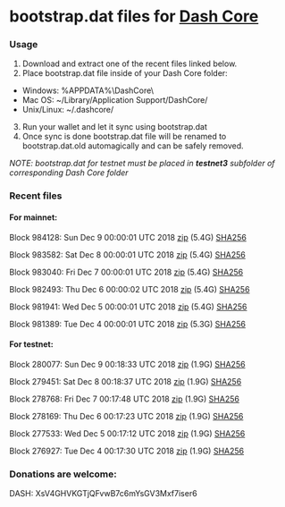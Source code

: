 # bootstrap.dat files for [Dash Core](https://www.dash.org)

### Usage

1. Download and extract one of the recent files linked below.
2. Place bootstrap.dat file inside of your Dash Core folder:
 - Windows: %APPDATA%\DashCore\
 - Mac OS: ~/Library/Application Support/DashCore/
 - Unix/Linux: ~/.dashcore/
3. Run your wallet and let it sync using bootstrap.dat
4. Once sync is done bootstrap.dat file will be renamed to bootstrap.dat.old automagically and can be safely removed.

_NOTE: bootstrap.dat for testnet must be placed in **testnet3** subfolder of corresponding Dash Core folder_

### Recent files

#### For mainnet:

Block 984128: Sun Dec  9 00:00:01 UTC 2018 [zip](https://dash-bootstrap.ams3.digitaloceanspaces.com/mainnet/2018-12-09/bootstrap.dat.zip) (5.4G) [SHA256](https://dash-bootstrap.ams3.digitaloceanspaces.com/mainnet/2018-12-09/sha256.txt)

Block 983582: Sat Dec  8 00:00:01 UTC 2018 [zip](https://dash-bootstrap.ams3.digitaloceanspaces.com/mainnet/2018-12-08/bootstrap.dat.zip) (5.4G) [SHA256](https://dash-bootstrap.ams3.digitaloceanspaces.com/mainnet/2018-12-08/sha256.txt)

Block 983040: Fri Dec  7 00:00:01 UTC 2018 [zip](https://dash-bootstrap.ams3.digitaloceanspaces.com/mainnet/2018-12-07/bootstrap.dat.zip) (5.4G) [SHA256](https://dash-bootstrap.ams3.digitaloceanspaces.com/mainnet/2018-12-07/sha256.txt)

Block 982493: Thu Dec  6 00:00:02 UTC 2018 [zip](https://dash-bootstrap.ams3.digitaloceanspaces.com/mainnet/2018-12-06/bootstrap.dat.zip) (5.4G) [SHA256](https://dash-bootstrap.ams3.digitaloceanspaces.com/mainnet/2018-12-06/sha256.txt)

Block 981941: Wed Dec  5 00:00:01 UTC 2018 [zip](https://dash-bootstrap.ams3.digitaloceanspaces.com/mainnet/2018-12-05/bootstrap.dat.zip) (5.4G) [SHA256](https://dash-bootstrap.ams3.digitaloceanspaces.com/mainnet/2018-12-05/sha256.txt)

Block 981389: Tue Dec  4 00:00:01 UTC 2018 [zip](https://dash-bootstrap.ams3.digitaloceanspaces.com/mainnet/2018-12-04/bootstrap.dat.zip) (5.3G) [SHA256](https://dash-bootstrap.ams3.digitaloceanspaces.com/mainnet/2018-12-04/sha256.txt)


#### For testnet:

Block 280077: Sun Dec  9 00:18:33 UTC 2018 [zip](https://dash-bootstrap.ams3.digitaloceanspaces.com/testnet/2018-12-09/bootstrap.dat.zip) (1.9G) [SHA256](https://dash-bootstrap.ams3.digitaloceanspaces.com/testnet/2018-12-09/sha256.txt)

Block 279451: Sat Dec  8 00:18:37 UTC 2018 [zip](https://dash-bootstrap.ams3.digitaloceanspaces.com/testnet/2018-12-08/bootstrap.dat.zip) (1.9G) [SHA256](https://dash-bootstrap.ams3.digitaloceanspaces.com/testnet/2018-12-08/sha256.txt)

Block 278768: Fri Dec  7 00:17:48 UTC 2018 [zip](https://dash-bootstrap.ams3.digitaloceanspaces.com/testnet/2018-12-07/bootstrap.dat.zip) (1.9G) [SHA256](https://dash-bootstrap.ams3.digitaloceanspaces.com/testnet/2018-12-07/sha256.txt)

Block 278169: Thu Dec  6 00:17:23 UTC 2018 [zip](https://dash-bootstrap.ams3.digitaloceanspaces.com/testnet/2018-12-06/bootstrap.dat.zip) (1.9G) [SHA256](https://dash-bootstrap.ams3.digitaloceanspaces.com/testnet/2018-12-06/sha256.txt)

Block 277533: Wed Dec  5 00:17:12 UTC 2018 [zip](https://dash-bootstrap.ams3.digitaloceanspaces.com/testnet/2018-12-05/bootstrap.dat.zip) (1.9G) [SHA256](https://dash-bootstrap.ams3.digitaloceanspaces.com/testnet/2018-12-05/sha256.txt)

Block 276927: Tue Dec  4 00:17:30 UTC 2018 [zip](https://dash-bootstrap.ams3.digitaloceanspaces.com/testnet/2018-12-04/bootstrap.dat.zip) (1.9G) [SHA256](https://dash-bootstrap.ams3.digitaloceanspaces.com/testnet/2018-12-04/sha256.txt)


### Donations are welcome:

DASH: XsV4GHVKGTjQFvwB7c6mYsGV3Mxf7iser6
